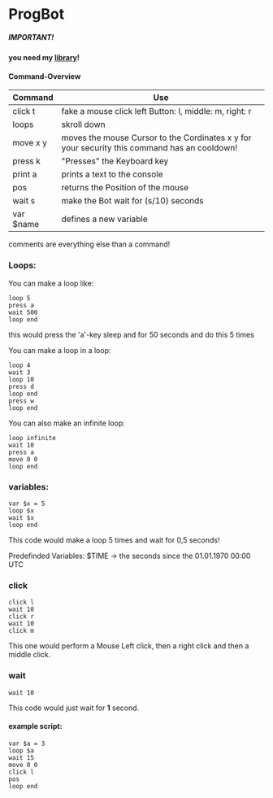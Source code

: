 # ProgBot

##### IMPORTANT!
__you need my [library](http://github.com/mrbesen/Y-Lib)!__


#### Command-Overview
Command | Use
--------|----------
click t | fake a mouse click left Button: l, middle: m, right: r
loops | skroll down 
move x y | moves the mouse Cursor to the Cordinates x y for your security this command has an cooldown!
press k | "Presses" the Keyboard key
print a | prints a text to the console
pos | returns the Position of the mouse
wait s |make the Bot wait for (s/10) seconds
var $name | defines a new variable

comments are everything else than a command!

### Loops:
You can make a loop like:
```
loop 5
press a
wait 500
loop end
```
this would press the 'a'-key sleep and for 50 seconds and do this 5 times

You can make a loop in a loop:
```
loop 4
wait 3
loop 10
press d
loop end
press w
loop end
```

You can also make an infinite loop:
```
loop infinite
wait 10
press a
move 0 0
loop end
```

### variables:
```
var $x = 5
loop $x
wait $x
loop end
```
This code would make a loop 5 times and wait for 0,5 seconds!

Predefinded Variables: 
$TIME -> the seconds since the 01.01.1970 00:00 UTC

### click
```
click l
wait 10
click r
wait 10
click m
```
This one would perform a Mouse Left click, then a right click and then a middle click.

### wait
```
wait 10
```
This code would just wait for __1__ second.

#### example script:
```
var $a = 3
loop $a
wait 15
move 0 0
click l
pos
loop end
```